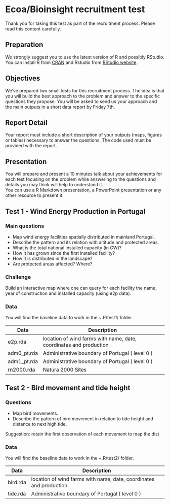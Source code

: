 
# Ecoa/Bioinsight recruitment test

Thank you for taking this test as part of the recruitment process.
Please read this content carefully.

## Preparation

We strongly suggest you to use the latest version of R and possibly
RStudio. You can install R from [CRAN](https://CRAN.R-project.org) and
Rstudio from [RStudio
website](https://www.rstudio.com/products/rstudio-desktop-pro/download-commercial/).

## Objectives

We’ve prepared two small tests for this recruitment process. The idea is
that you will build the best approach to the problem and answer to the
specific questions they propose. You will be asked to send us your
approach and the main outputs in a short data report by Friday 7th.

## Report Detail

Your report must include a short description of your outputs (maps,
figures or tables) necessary to answer the questions. The code used must
be provided with the report.

## Presentation

You will prepare and present a 10 minutes talk about your achievements
for each test focusing on the problem while answering to the questions
and details you may think will help to understand it.  
You can use a R Markdown presentation, a PowerPoint presentation or any
other resource to present it.

## Test 1 - Wind Energy Production in Portugal

### Main questions

-   Map wind energy facilities spatially distributed in mainland
    Portugal.
-   Describe the pattern and its relation with altitude and protected
    areas.
-   What is the total national installed capacity (in GW)?
-   How it has grown since the first installed facility?
-   How it is distributed in the landscape?
-   Are protected areas affected? Where?

### Challenge

Build an interactive map where one can query for each facility the name,
year of construction and installed capacity (using e2p data).

### Data

You will find the baseline data to work in the \~.R/test1/ folder.

| Data         | Description                                                        |
|--------------|--------------------------------------------------------------------|
| e2p.rda      | location of wind farms with name, date, coordinates and production |
| adm0\_pt.rda | Administrative boundary of Portugal ( level 0 )                    |
| adm1\_pt.rda | Administrative boundary of Portugal ( level 0 )                    |
| rn2000.rda   | Natura 2000 Sites                                                  |

## Test 2 - Bird movement and tide height

### Questions

-   Map bird movements.
-   Describe the pattern of bird movement in relation to tide height and
    distance to next high tide.

Suggestion: retain the first observation of each movement to map the
dist

### Data

You will find the baseline data to work in the \~.R/test2/ folder.

| Data     | Description                                                        |
|----------|--------------------------------------------------------------------|
| bird.rda | location of wind farms with name, date, coordinates and production |
| tide.rda | Administrative boundary of Portugal ( level 0 )                    |
